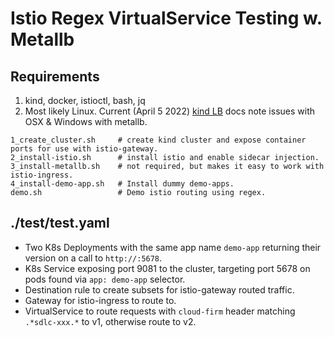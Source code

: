 # Istio Regex VirtualService Testing w. Metallb
## Requirements
1. kind, docker, istioctl, bash, jq
2. Most likely Linux.  Current (April 5 2022) [kind LB](https://kind.sigs.k8s.io/docs/user/loadbalancer/) docs note issues with OSX & Windows with metallb.

```
1_create_cluster.sh		# create kind cluster and expose container ports for use with istio-gateway.
2_install-istio.sh		# install istio and enable sidecar injection.
3_install-metallb.sh	# not required, but makes it easy to work with istio-ingress.
4_install-demo-app.sh	# Install dummy demo-apps.
demo.sh					# Demo istio routing using regex.
```

## ./test/test.yaml
* Two K8s Deployments with the same app name `demo-app` returning their version on a call to `http://:5678`.
* K8s Service exposing port 9081 to the cluster, targeting port 5678 on pods found via `app: demo-app` selector.
* Destination rule to create subsets for istio-gateway routed traffic.
* Gateway for istio-ingress to route to.
* VirtualService to route requests with `cloud-firm` header matching `.*sdlc-xxx.*` to v1, otherwise route to v2.

